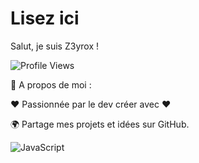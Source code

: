 # Lisez ici
Salut, je suis Z3yrox ! 

![Profile Views](https://komarev.com/ghpvc/?username=VotreNomUtilisateur&color=blueviolet)

🚀 A propos de moi :

 ❤️ Passionnée par le dev créer avec ❤️

🌍 Partage mes projets et idées sur GitHub.


![JavaScript](https://img.shields.io/badge/JavaScript-F7DF1E?style=for-the-badge&logo=javascript&logoColor=black)








                

